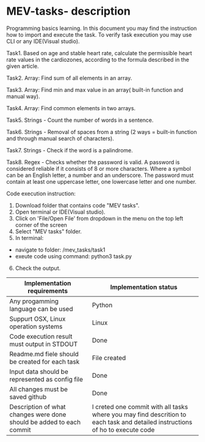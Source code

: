 # MEV-tasks- description 
Programming basics learning. 
In this document you may find the instruction how to import and execute the task. 
To verify task execution you may use CLI or any IDE(Visual studio).

 Task1.
Based on age and stable heart rate, calculate the permissible heart rate values in the cardiozones, according to the formula described in the given article. 

Task2. 
Array: Find sum of all elements in an array.

Task3. 
Array: Find min and max value in an array( built-in function and manual way). 

Task4. 
Array: Find common elements in two arrays. 

Task5.
Strings - Count the number of words in a sentence.

Task6. 
Strings - Removal of spaces from a string (2 ways = built-in function and through manual search of characters).

Task7. 
Strings - Check if the word is a palindrome.

Task8. 
Regex - Checks whether the password is valid. A password is considered reliable if it consists of 8 or more characters. Where a symbol can be an English letter, a number and an underscore. The password must contain at least one uppercase letter, one lowercase letter and one number.
 
Code execution instruction: 
1. Download folder that contains code "MEV tasks".
2. Open terminal or IDE(Visual studio). 
3. Click on 'File/Open File' from dropdown in the menu on the top left corner of the screen 
4. Select "MEV tasks" folder. 
5. In terminal:
 * navigate to folder: /mev_tasks/task1
 * exeute code using command: python3 task.py
6. Check the output. 

| Implementation requirements                                                  |Implementation status                                                                                                                                                                  |
| ---------------------------------------------------------------- | ----------------------------------------------------------------------------------------------------------------------------------------------------------------------------- |
|            Any progamming language can be used      |       Python                                                      |
|  Suppurt OSX, Linux operation systems                        |  Linux                                              |
| Code execution result must output in STDOUT | Done | 
|      Readme.md fiele should be created for each task     |       File created                                                                                    |
|  Input data should be represented as config file  | Done   |
| All changes must be saved github | Done  |
| Description of what changes were done should be added to each commit | I creted one commit with all tasks  where you may find descrition to each task and detailed instructions of ho to execute code  | 

